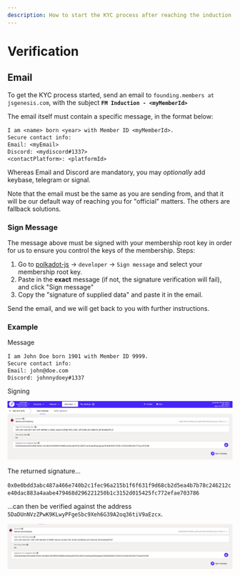 ```yaml
---
description: How to start the KYC process after reaching the induction threshold.
---
```


# Verification

## Email

To get the KYC process started, send an email to `founding.members at jsgenesis.com`, with the subject **`FM Induction - <myMemberId>`**

The email itself must contain a specific message, in the format below:

```
I am <name> born <year> with Member ID <myMemberId>.
Secure contact info:
Email: <myEmail>
Discord: <mydiscord#1337>
<contactPlatform>: <platformId>
```

Whereas Email and Discord are mandatory, you may _optionally_ add keybase, telegram or signal.&#x20;

Note that the email must be the same as you are sending from, and that it will be our default way of reaching you for "official" matters. The others are fallback solutions.

### Sign Message

The message above must be signed with your membership root key in order for us to ensure you control the keys of the membership. Steps:

1. Go to [polkadot-js](https://polkadot.js.org/apps/#/signing) -> `developer` -> `Sign message` and select your membership root key.
2. Paste in the **exact** message (if not, the signature verification will fail), and click "Sign message"
3. Copy the "signature of supplied data" and paste it in the email.

Send the email, and we will get back to you with further instructions.

### Example

Message

```
I am John Doe born 1901 with Member ID 9999.
Secure contact info:
Email: john@doe.com
Discord: johnnydoey#1337
```

Signing

![Signed message](<../../.gitbook/assets/Screen Shot 2022-08-22 at 00.53.22.png>)

The returned signature...

`0x0e0bdd3abc487a466e740b2c1fec96a215b1f6f631f9d68cb2d5ea4b7b78c246212ce40dac883a4aabe479468d296221250b1c3152d015425fc772efae703786`

...can then be verified against the address `5DaDUnNVzZPwK9KLwyPFgeSbc9Xeh6G39A2oq36tiV9aEzcx`.

![](<../../.gitbook/assets/Screen Shot 2022-08-22 at 00.52.37.png>)

